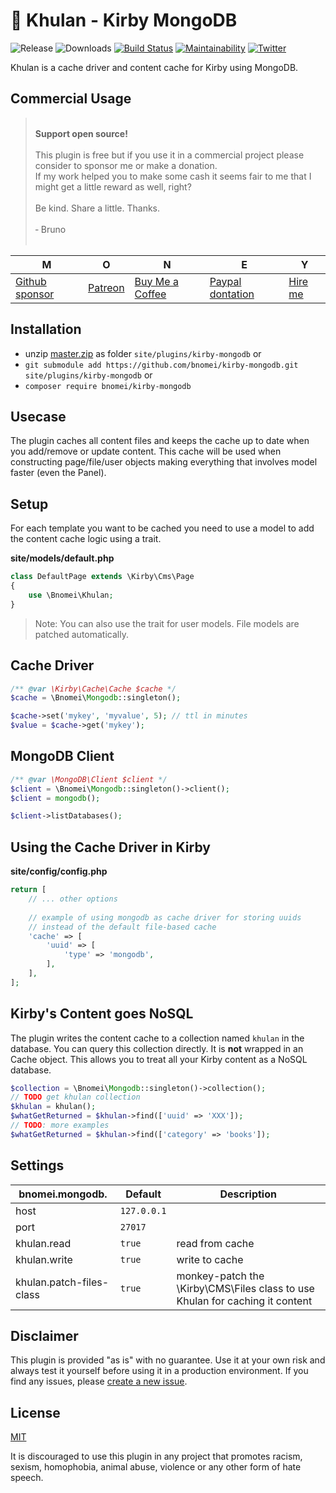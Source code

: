 # 🐎 Khulan - Kirby MongoDB

![Release](https://flat.badgen.net/packagist/v/bnomei/kirby-mongodb?color=ae81ff)
![Downloads](https://flat.badgen.net/packagist/dt/bnomei/kirby-mongodb?color=272822)
[![Build Status](https://flat.badgen.net/travis/bnomei/kirby-mongodb)](https://travis-ci.com/bnomei/kirby-mongodb)
[![Maintainability](https://flat.badgen.net/codeclimate/maintainability/bnomei/kirby-mongodb)](https://codeclimate.com/github/bnomei/kirby-mongodb)
[![Twitter](https://flat.badgen.net/badge/twitter/bnomei?color=66d9ef)](https://twitter.com/bnomei)

Khulan is a cache driver and content cache for Kirby using MongoDB.

## Commercial Usage

> <br>
> <b>Support open source!</b><br><br>
> This plugin is free but if you use it in a commercial project please consider to sponsor me or make a donation.<br>
> If my work helped you to make some cash it seems fair to me that I might get a little reward as well, right?<br><br>
> Be kind. Share a little. Thanks.<br><br>
> &dash; Bruno<br>
> &nbsp; 

| M                                                    | O                                     | N                                               | E                                                   | Y                                            |
|------------------------------------------------------|---------------------------------------|-------------------------------------------------|-----------------------------------------------------|----------------------------------------------|
| [Github sponsor](https://github.com/sponsors/bnomei) | [Patreon](https://patreon.com/bnomei) | [Buy Me a Coffee](https://buymeacoff.ee/bnomei) | [Paypal dontation](https://www.paypal.me/bnomei/15) | [Hire me](mailto:b@bnomei.com?subject=Kirby) |

## Installation

- unzip [master.zip](https://github.com/bnomei/kirby-mongodb/archive/master.zip) as folder `site/plugins/kirby-mongodb`
  or
- `git submodule add https://github.com/bnomei/kirby-mongodb.git site/plugins/kirby-mongodb` or
- `composer require bnomei/kirby-mongodb`

## Usecase

The plugin caches all content files and keeps the cache up to date when you add/remove or update content. This cache
will be used when constructing page/file/user objects making everything that involves model faster (even the
Panel).

## Setup

For each template you want to be cached you need to use a model to add the content cache logic using a trait.

**site/models/default.php**

```php
class DefaultPage extends \Kirby\Cms\Page
{
    use \Bnomei\Khulan;
}
```

> Note: You can also use the trait for user models. File models are patched automatically.

## Cache Driver

```php
/** @var \Kirby\Cache\Cache $cache */
$cache = \Bnomei\Mongodb::singleton();

$cache->set('mykey', 'myvalue', 5); // ttl in minutes
$value = $cache->get('mykey');
```

## MongoDB Client

```php
/** @var \MongoDB\Client $client */
$client = \Bnomei\Mongodb::singleton()->client();
$client = mongodb();

$client->listDatabases();
```

## Using the Cache Driver in Kirby

**site/config/config.php**

```php
return [
    // ... other options
    
    // example of using mongodb as cache driver for storing uuids
    // instead of the default file-based cache
    'cache' => [
        'uuid' => [
            'type' => 'mongodb',
        ],
    ],
];
```

## Kirby's Content goes NoSQL

The plugin writes the content cache to a collection named `khulan` in the database. You can query this collection
directly. It is **not** wrapped in an Cache object. This allows you to treat all your Kirby content as a NoSQL database.

```php
$collection = \Bnomei\Mongodb::singleton()->collection();
// TODO get khulan collection
$khulan = khulan();
$whatGetReturned = $khulan->find(['uuid' => 'XXX']);
// TODO: more examples
$whatGetReturned = $khulan->find(['category' => 'books']);
```

## Settings

| bnomei.mongodb.          | Default     | Description                                                                  |            
|--------------------------|-------------|------------------------------------------------------------------------------|
| host                     | `127.0.0.1` |                                                                              |
| port                     | `27017`     |                                                                              |
| khulan.read              | `true`      | read from cache                                                              |
| khulan.write             | `true`      | write to cache                                                               |
| khulan.patch-files-class | `true`      | monkey-patch the \Kirby\CMS\Files class to use Khulan for caching it content |

## Disclaimer

This plugin is provided "as is" with no guarantee. Use it at your own risk and always test it yourself before using it
in a production environment. If you find any issues,
please [create a new issue](https://github.com/bnomei/kirby-mongodb/issues/new).

## License

[MIT](https://opensource.org/licenses/MIT)

It is discouraged to use this plugin in any project that promotes racism, sexism, homophobia, animal abuse, violence or
any other form of hate speech.

